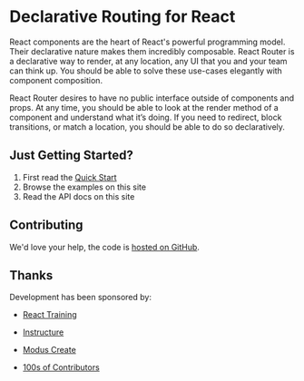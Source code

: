 # Declarative Routing for React

React components are the heart of React's powerful programming model.
Their declarative nature makes them incredibly composable. React Router
is a declarative way to render, at any location, any UI that you and your
team can think up. You should be able to solve these use-cases elegantly
with component composition.

React Router desires to have no public interface outside of components
and props. At any time, you should be able to look at the render method
of a component and understand what it’s doing.  If you need to redirect,
block transitions, or match a location, you should be able to do so
declaratively.

## Just Getting Started?

1. First read the [Quick Start](quick-start)
2. Browse the examples on this site
3. Read the API docs on this site

## Contributing

We'd love your help, the code is [hosted on GitHub](https://github.com/ReactTraining/teardrop).

## Thanks

Development has been sponsored by:

- [React Training][react-training]
- [Instructure][instructure]
- [Modus Create][modus-create]
- [100s of Contributors][contributors]


  [react-training]:https://reacttraining.com
  [instructure]:https://instructure.com
  [modus-create]:https://moduscreate.com
  [contributors]:https://github.com/ReactTraining/teardrop/graphs/contributors
